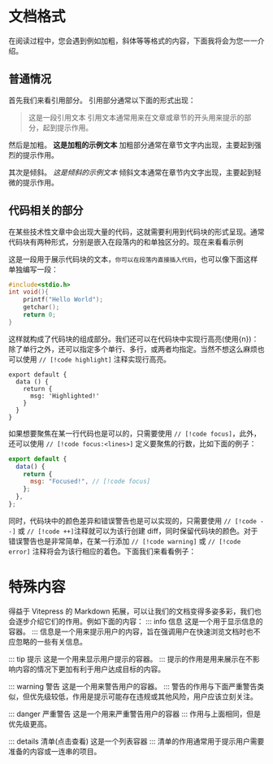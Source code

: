 # 文档格式

在阅读过程中，您会遇到例如加粗，斜体等等格式的内容，下面我将会为您一一介绍。

## 普通情况

首先我们来看引用部分。
引用部分通常以下面的形式出现：

> 这是一段引用文本
> 引用文本通常用来在文章或章节的开头用来提示的部分，起到提示作用。

然后是加粗。
**这是加粗的示例文本**
加粗部分通常在章节文字内出现，主要起到强烈的提示作用。

其次是倾斜。
_这是倾斜的示例文本_
倾斜文本通常在章节内文字出现，主要起到轻微的提示作用。

## 代码相关的部分

在某些技术性文章中会出现大量的代码，这就需要利用到代码块的形式呈现。通常代码块有两种形式，分别是嵌入在段落内的和单独区分的。现在来看看示例

这是一段用于展示代码块的文本，`你可以在段落内直接插入代码`，也可以像下面这样单独编写一段：

```c
#include<stdio.h>
int void(){
    printf("Hello World");
    getchar();
    return 0;
}
```

这样就构成了代码块的组成部分。我们还可以在代码块中实现行高亮(使用{n})：除了单行之外，还可以指定多个单行、多行，或两者均指定。当然不想这么麻烦也可以使用 `// [!code highlight]` 注释实现行高亮。

```js{4}
export default {
  data () {
    return {
      msg: 'Highlighted!'
    }
  }
}
```

如果想要聚焦在某一行代码也是可以的，只需要使用 `// [!code focus]`，此外，还可以使用 `// [!code focus:<lines>]` 定义要聚焦的行数，比如下面的例子：

```js
export default {
  data() {
    return {
      msg: "Focused!", // [!code focus]
    };
  },
};
```
同时，代码块中的颜色差异和错误警告也是可以实现的，只需要使用 `// [!code --]` 或 `// [!code ++]`注释就可以为该行创建 diff，同时保留代码块的颜色。对于错误警告也是非常简单，在某一行添加 `// [!code warning]` 或 `// [!code error]` 注释将会为该行相应的着色。下面我们来看看例子：

# 特殊内容

得益于 Vitepress 的 Markdown 拓展，可以让我们的文档变得多姿多彩，我们也会逐步介绍它们的作用。例如下面的内容：
::: info 信息
这是一个用于显示信息的容器。
:::
信息是一个用来提示用户的内容，旨在强调用户在快速浏览文档时也不应忽略的一些有关信息。

::: tip 提示
这是一个用来显示用户提示的容器。
:::
提示的作用是用来展示在不影响内容的情况下更加有利于用户达成目标的内容。

::: warning 警告
这是一个用来警告用户的容器。
:::
警告的作用与下面严重警告类似，但优先级较低，作用是提示可能存在违规或其他风险，用户应该立刻关注。

::: danger 严重警告
这是一个用来严重警告用户的容器
:::
作用与上面相同，但是优先级更高。

::: details 清单(点击查看)
这是一个列表容器
:::
清单的作用通常用于提示用户需要准备的内容或一连串的项目。
